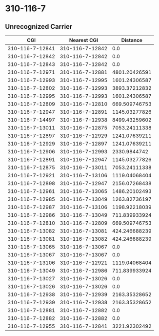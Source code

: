 # 310-116-7
## Unrecognized Carrier


| CGI | Nearest CGI | Distance |
|-----|-------------|----------|
| 310-116-7-12841 | 310-116-7-12842 | 0.0 |
| 310-116-7-12842 | 310-116-7-12842 | 0.0 |
| 310-116-7-12843 | 310-116-7-12842 | 0.0 |
| 310-116-7-12971 | 310-116-7-12881 | 4801.20426591 |
| 310-116-7-12993 | 310-116-7-12995 | 1601.24306587 |
| 310-116-7-12802 | 310-116-7-12993 | 3893.37212832 |
| 310-116-7-12995 | 310-116-7-12993 | 1601.24306587 |
| 310-116-7-12809 | 310-116-7-12810 | 669.509746753 |
| 310-116-7-12947 | 310-116-7-12891 | 1145.03277826 |
| 310-116-7-14497 | 310-116-7-12938 | 8499.43259602 |
| 310-116-7-13011 | 310-116-7-12875 | 7053.24111338 |
| 310-116-7-12897 | 310-116-7-12929 | 1241.07639211 |
| 310-116-7-12929 | 310-116-7-12897 | 1241.07639211 |
| 310-116-7-12906 | 310-116-7-12993 | 2330.9844742 |
| 310-116-7-12891 | 310-116-7-12947 | 1145.03277826 |
| 310-116-7-12875 | 310-116-7-13011 | 7053.24111338 |
| 310-116-7-12921 | 310-116-7-13106 | 1119.04068404 |
| 310-116-7-12898 | 310-116-7-12947 | 2156.07268438 |
| 310-116-7-12961 | 310-116-7-13065 | 1486.20102493 |
| 310-116-7-12985 | 310-116-7-13049 | 1263.82736197 |
| 310-116-7-12987 | 310-116-7-13106 | 1198.92218039 |
| 310-116-7-12986 | 310-116-7-13049 | 711.839933924 |
| 310-116-7-12810 | 310-116-7-12809 | 669.509746753 |
| 310-116-7-13082 | 310-116-7-13081 | 424.246688239 |
| 310-116-7-13081 | 310-116-7-13082 | 424.246688239 |
| 310-116-7-13065 | 310-116-7-13067 | 0.0 |
| 310-116-7-13067 | 310-116-7-13067 | 0.0 |
| 310-116-7-13106 | 310-116-7-12921 | 1119.04068404 |
| 310-116-7-13049 | 310-116-7-12986 | 711.839933924 |
| 310-116-7-13027 | 310-116-7-13026 | 0.0 |
| 310-116-7-13026 | 310-116-7-13026 | 0.0 |
| 310-116-7-12938 | 310-116-7-12939 | 2163.35328652 |
| 310-116-7-12939 | 310-116-7-12938 | 2163.35328652 |
| 310-116-7-12881 | 310-116-7-12882 | 0.0 |
| 310-116-7-12882 | 310-116-7-12882 | 0.0 |
| 310-116-7-12955 | 310-116-7-12841 | 3221.92302492 |
